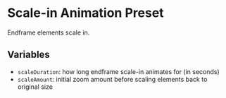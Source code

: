 # Scale-in Animation Preset

Endframe elements scale in.

## Variables

- `scaleDuration`: how long endframe scale-in animates for (in seconds)
- `scaleAmount`: initial zoom amount before scaling elements back to original size
